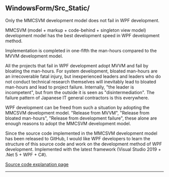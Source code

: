 ## WindowsForm/Src_Static/

Only the MMCSVM development model does not fail in WPF development.

MMCSVM (model + markup + code-behind + singleton view model) development model has the best development speed in WPF development method.

Implementation is completed in one-fifth the man-hours compared to the MVVM development model.

All the projects that fail in WPF development adopt MVVM and fail by bloating the man-hours.
For system development, bloated man-hours are an irrecoverable fatal injury, but inexperienced leaders and leaders who do not conduct technical research themselves will inevitably lead to bloated man-hours and lead to project failure.
Internally, "the leader is incompetent", but from the outside it is seen as "disintermediation". The failure pattern of Japanese IT general contractors is this everywhere.

WPF development can be freed from such a situation by adopting the MMCSVM development model.
"Release from MVVM", "Release from bloated man-hours", "Release from development failure", these alone are enough reasons to adopt the MMCSVM development model.

Since the source code implemented in the MMCSVM development model has been released to GitHub, I would like WPF developers to learn the structure of this source code and work on the development method of WPF development.
Implemented with the latest framework (Visual Studio 2019 + .Net 5 + WPF + C#).

[Source code explanation page](https://blog.unikktle.com/wpf%e9%96%8b%e7%99%ba%e3%81%a7%e5%a4%b1%e6%95%97%e3%81%97%e3%81%aa%e3%81%84%e3%81%ae%e3%81%afmmcsvm%e9%96%8b%e7%99%ba%e3%83%a2%e3%83%87%e3%83%ab%e3%81%ae%e3%81%bf/)


---

